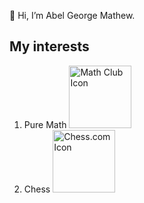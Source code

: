 👋 Hi, I’m Abel George Mathew.

## My interests
1. Pure Math <a href="https://sites.google.com/view/online-math-club"><img src="https://github.com/user-attachments/assets/0f146ae3-4da5-4d9c-a179-c30e59aca854" height="100" alt="Math Club Icon"></a>
2. Chess <a href="https://www.chess.com/member/ZVFrozel"><img src="https://github.com/user-attachments/assets/fbe4e53f-cd05-42e8-9b76-e03253b49883" height="100" alt="Chess.com Icon"></a>